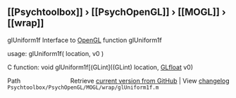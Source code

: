 ## [[Psychtoolbox]] &#8250; [[PsychOpenGL]] &#8250; [[MOGL]] &#8250; [[wrap]]

glUniform1f  Interface to [OpenGL](OpenGL) function glUniform1f  
  
usage:  glUniform1f( location, v0 )  
  
C function:  void glUniform1f[(GLint]((GLint) location, [GLfloat](GLfloat) v0)  




<div class="code_header" style="text-align:right;">
  <span style="float:left;">Path&nbsp;&nbsp;</span> <span class="counter">Retrieve <a href=
  "https://raw.github.com/Psychtoolbox-3/Psychtoolbox-3/beta/Psychtoolbox/PsychOpenGL/MOGL/wrap/glUniform1f.m">current version from GitHub</a> | View <a href=
  "https://github.com/Psychtoolbox-3/Psychtoolbox-3/commits/beta/Psychtoolbox/PsychOpenGL/MOGL/wrap/glUniform1f.m">changelog</a></span>
</div>
<div class="code">
  <code>Psychtoolbox/PsychOpenGL/MOGL/wrap/glUniform1f.m</code>
</div>

